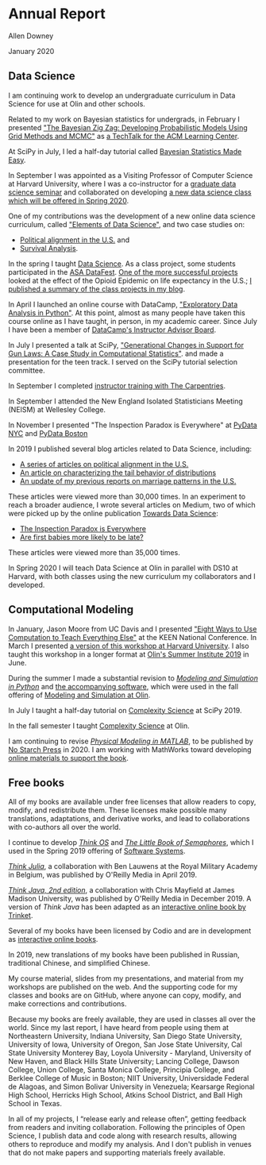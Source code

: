 
# Annual Report

Allen Downey

January 2020


## Data Science

I am continuing work to develop an undergraduate curriculum in Data Science for use at Olin and other schools.

Related to my work on Bayesian statistics for undergrads, in February I presented 
["The Bayesian Zig Zag: Developing Probabilistic Models Using Grid Methods and MCMC"](https://www.youtube.com/watch?v=LuiJ-0ROvGA) as 
[a TechTalk for the ACM Learning Center](https://on.acm.org/t/the-bayesian-zig-zag-developing-probabilistic-models-using-grid-methods-and-mcmc/853).

At SciPy in July, I led a half-day tutorial called 
[Bayesian Statistics Made Easy](https://www.youtube.com/watch?v=-X0BiV9n_fQ).

In September I was appointed as a Visiting Professor of Computer Science at Harvard University, 
where I was a co-instructor for a [graduate data science seminar](http://stat250.org/2019/) and 
collaborated on developing
[a new data science class which will be offered in Spring 2020](http://datascience10.org/2020/).

One of my contributions was the development of a new online data science curriculum,
called ["Elements of Data Science"](https://allendowney.github.io/ElementsOfDataScience/),
and two case studies on:

* [Political alignment in the U.S.](https://github.com/AllenDowney/PoliticalAlignmentCaseStudy) and
* [Survival Analysis](https://github.com/AllenDowney/SurvivalAnalysisPython).

In the spring I taught [Data Science](https://sites.google.com/site/olinds19/).
As a class project, some students participated in the [ASA DataFest](https://ww2.amstat.org/education/datafest/).
[One of the more successful projects](https://github.com/ASHSWAN1999/DataScienceProject2/blob/master/report2.md)
looked at the effect of the Opioid Epidemic on life expectancy in the U.S.;
[I published a summary of the class projects in my blog](https://www.allendowney.com/blog/2019/03/20/happiness-mental-health-drugs-politics-and-language/).

In April I launched an online course with DataCamp, 
["Exploratory Data Analysis in Python"](https://www.datacamp.com/instructors/allen-downey).
At this point, almost as many people have taken this course online as I have taught, in person, in my academic career.
Since July I have been a member of 
[DataCamp's Instructor Advisor Board](https://www.datacamp.com/community/blog/instructor-advisory-board-member-announcement).

In July I presented a talk at SciPy, ["Generational Changes in Support for Gun Laws: A Case Study in Computational Statistics"](https://www.youtube.com/watch?v=iI7lEMXHypw).
and made a presentation for the teen track.
I served on the SciPy tutorial selection committee.

In September I completed [instructor training with The Carpentries](https://carpentries.github.io/instructor-training/21-carpentries/index.html).

In September I attended the New England Isolated Statisticians Meeting (NEISM) at Wellesley College.

In November I presented "The Inspection Paradox is Everywhere" at 
[PyData NYC](https://pydata.org/nyc2019/speaker/profile/107/allen-downey/) and 
[PyData Boston](https://www.meetup.com/PyData-Boston-Cambridge/events/266108920/)

In 2019 I published several blog articles related to Data Science, including:

* [A series of articles on political alignment in the U.S.](https://www.allendowney.com/blog/2019/08/06/left-right-part-4/)
* [An article on characterizing the tail behavior of distributions](https://www.allendowney.com/blog/2019/08/13/watch-your-tail/)
* [An update of my previous reports on marriage patterns in the U.S.](https://www.allendowney.com/blog/2019/02/21/are-men-getting-married-later-or-never-both/) 

These articles were viewed more than 30,000 times.
In an experiment to reach a broader audience, I wrote several articles on Medium, 
two of which were picked up by the online publication [Towards Data Science](https://towardsdatascience.com):

* [The Inspection Paradox is Everywhere](https://towardsdatascience.com/the-inspection-paradox-is-everywhere-2ef1c2e9d709?source=friends_link&sk=a38a2925e44f481d27e5b2452128716a)
* [Are first babies more likely to be late?](https://towardsdatascience.com/are-first-babies-more-likely-to-be-late-1b099b5796b6?source=friends_link&sk=6041310cba17727a1312b40488300b31)

These articles were viewed more than 35,000 times.

In Spring 2020 I will teach Data Science at Olin in parallel with DS10 at Harvard, with both classes using
the new curriculum my collaborators and I developed.


## Computational Modeling

In January, Jason Moore from UC Davis and I presented ["Eight Ways to Use Computation to Teach Everything Else"](https://engineeringunleashed.com/Events/NationalConference.aspx?EventGuid=c4a40a01-ae26-4f3a-99ef-2ec4039244f9#workshops) at the KEEN National Conference.
In March I presented [a version of this workshop at Harvard University](https://linc.seas.harvard.edu/event/faculty-workshop-0).
I also taught this workshop in a longer format at 
[Olin's Summer Institute 2019](http://www.olin.edu/collaborate/collaboratory/summer-institute/) in June.

During the summer I made a substantial revision to 
[*Modeling and Simulation in Python*](https://greenteapress.com/wp/modsimpy/) and 
[the accompanying software](https://github.com/AllenDowney/ModSimPy), which were used in the fall offering of 
[Modeling and Simulation at Olin](https://canvas.instructure.com/courses/1675202/). 

In July I taught a half-day tutorial on
[Complexity Science](https://www.youtube.com/watch?v=ccA6ghSW1Iw) at SciPy 2019.

In the fall semester I taught [Complexity Science](https://sites.google.com/site/complexityscience19/) at Olin.

I am continuing to revise [*Physical Modeling in MATLAB*](https://greenteapress.com/wp/physical-modeling-in-matlab/), 
to be published by [No Starch Press](https://nostarch.com) in 2020.
I am working with MathWorks toward developing [online materials to support the book](https://www.mathworks.com/matlabcentral/fileexchange/72277-physicalmodelinginmatlab).


## Free books

All of my books are available under free licenses that allow readers to
copy, modify, and redistribute them. These licenses make possible
many translations, adaptations, and derivative works, and lead to
collaborations with co-authors all over the world.

I continue to develop [*Think OS*](http://greenteapress.com/thinkos/) and 
[*The Little Book of Semaphores*](https://greenteapress.com/wp/semaphores/), 
which I used in the Spring 2019 offering of 
[Software Systems](https://sites.google.com/site/softsys19/).

[*Think Julia*](http://shop.oreilly.com/product/0636920215707.do), a collaboration with Ben Lauwens at the Royal Military Academy in Belgium, 
was published by O'Reilly Media in April 2019.

[*Think Java, 2nd edition*](http://shop.oreilly.com/product/0636920304364.do), a collaboration with Chris Mayfield at James Madison University, was
published by O'Reilly Media in December 2019.
A version of *Think Java* has been adapted as an [interactive online book by Trinket](https://books.trinket.io/thinkjava/).

Several of my books have been licensed by Codio and are in development as [interactive online books](https://www.codio.com/blog/introducing-codio-books).

In 2019, new translations of my books have been published in Russian, 
traditional Chinese, and simplified Chinese.

My course material, slides from my presentations, and material from my
workshops are published on the web. And the supporting code for my
classes and books are on GitHub, where anyone can copy, modify, and make
corrections and contributions.

Because my books are freely available, they are used in classes all over
the world.  Since my last report, I have heard from people using them
at 
Northeastern University,
Indiana University, 
San Diego State University,
University of Iowa,
University of Oregon,
San Jose State University,
Cal State University Monterey Bay,
Loyola University - Maryland,
University of New Haven, and
Black Hills State University;
Lancing College,
Dawson College,
Union College,
Santa Monica College,
Principia College, and
Berklee College of Music in Boston;
NIIT University,
Universidade Federal de Alagoas, and
Simon Bolivar University in Venezuela;
Kearsarge Regional High School,
Herricks High School,
Atkins School District, and
Ball High School in Texas.

In all of my projects, I “release early and release often”, getting
feedback from readers and inviting collaboration. Following the
principles of Open Science, I publish data and code along with research
results, allowing others to reproduce and modify my analysis. And I
don't publish in venues that do not make papers and supporting materials
freely available.
